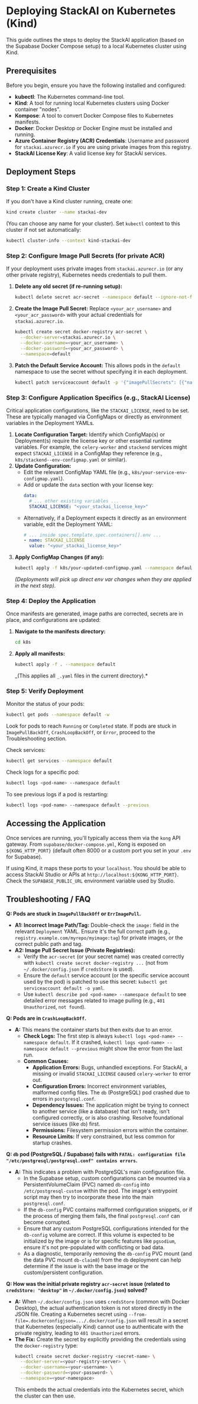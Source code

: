 # Deploying StackAI on Kubernetes (Kind)

This guide outlines the steps to deploy the StackAI application (based on the Supabase Docker Compose setup) to a local Kubernetes cluster using Kind.

## Prerequisites

Before you begin, ensure you have the following installed and configured:

- **kubectl**: The Kubernetes command-line tool.
- **Kind**: A tool for running local Kubernetes clusters using Docker container "nodes".
- **Kompose**: A tool to convert Docker Compose files to Kubernetes manifests.
- **Docker**: Docker Desktop or Docker Engine must be installed and running.
- **Azure Container Registry (ACR) Credentials**: Username and password for `stackai.azurecr.io` if you are using private images from this registry.
- **StackAI License Key**: A valid license key for StackAI services.

## Deployment Steps

### Step 1: Create a Kind Cluster

If you don't have a Kind cluster running, create one:

```bash
kind create cluster --name stackai-dev
```

(You can choose any name for your cluster). Set `kubectl` context to this cluster if not set automatically:

```bash
kubectl cluster-info --context kind-stackai-dev
```

### Step 2: Configure Image Pull Secrets (for private ACR)

If your deployment uses private images from `stackai.azurecr.io` (or any other private registry), Kubernetes needs credentials to pull them.

1.  **Delete any old secret (if re-running setup):**

    ```bash
    kubectl delete secret acr-secret --namespace default --ignore-not-found=true
    ```

2.  **Create the Image Pull Secret:**
    Replace `<your_acr_username>` and `<your_acr_password>` with your actual credentials for `stackai.azurecr.io`.

    ```bash
    kubectl create secret docker-registry acr-secret \
      --docker-server=stackai.azurecr.io \
      --docker-username=<your_acr_username> \
      --docker-password=<your_acr_password> \
      --namespace=default
    ```

3.  **Patch the Default Service Account:**
    This allows pods in the `default` namespace to use the secret without specifying it in each deployment.
    ```bash
    kubectl patch serviceaccount default -p '{"imagePullSecrets": [{"name": "acr-secret"}]}' --namespace default
    ```

### Step 3: Configure Application Specifics (e.g., StackAI License)

Critical application configurations, like the `STACKAI_LICENSE`, need to be set. These are typically managed via ConfigMaps or directly as environment variables in the Deployment YAMLs.

1.  **Locate Configuration Target:** Identify which ConfigMap(s) or Deployment(s) require the license key or other essential runtime variables. For example, the `celery-worker` and `stackend` services might expect `STACKAI_LICENSE` in a ConfigMap they reference (e.g., `k8s/stackend--env-configmap.yaml` or similar).
2.  **Update Configuration:**
    - Edit the relevant ConfigMap YAML file (e.g., `k8s/your-service-env-configmap.yaml`).
    - Add or update the `data` section with your license key:
      ```yaml
      data:
        # ... other existing variables ...
        STACKAI_LICENSE: "<your_stackai_license_key>"
      ```
    - Alternatively, if a Deployment expects it directly as an environment variable, edit the Deployment YAML:
      ```yaml
      # ... inside spec.template.spec.containers[].env ...
      - name: STACKAI_LICENSE
        value: "<your_stackai_license_key>"
      ```
3.  **Apply ConfigMap Changes (if any):**
    ```bash
    kubectl apply -f k8s/your-updated-configmap.yaml --namespace default
    ```
    _(Deployments will pick up direct env var changes when they are applied in the next step)._

### Step 4: Deploy the Application

Once manifests are generated, image paths are corrected, secrets are in place, and configurations are updated:

1.  **Navigate to the manifests directory:**
    ```bash
    cd k8s
    ```
2.  **Apply all manifests:**
    ```bash
    kubectl apply -f . --namespace default
    ```
    _(This applies all `_.yaml` files in the current directory).\*

### Step 5: Verify Deployment

Monitor the status of your pods:

```bash
kubectl get pods --namespace default -w
```

Look for pods to reach `Running` or `Completed` state. If pods are stuck in `ImagePullBackOff`, `CrashLoopBackOff`, or `Error`, proceed to the Troubleshooting section.

Check services:

```bash
kubectl get services --namespace default
```

Check logs for a specific pod:

```bash
kubectl logs <pod-name> --namespace default
```

To see previous logs if a pod is restarting:

```bash
kubectl logs <pod-name> --namespace default --previous
```

## Accessing the Application

Once services are running, you'll typically access them via the `kong` API gateway.
From `supabase/docker-compose.yml`, Kong is exposed on `${KONG_HTTP_PORT}` (default often 8000 or a custom port you set in your `.env` for Supabase).

If using Kind, it maps these ports to your `localhost`. You should be able to access StackAI Studio or APIs at `http://localhost:${KONG_HTTP_PORT}`. Check the `SUPABASE_PUBLIC_URL` environment variable used by Studio.

## Troubleshooting / FAQ

**Q: Pods are stuck in `ImagePullBackOff` or `ErrImagePull`.**

- **A1: Incorrect Image Path/Tag:** Double-check the `image:` field in the relevant `Deployment` YAML. Ensure it's the full correct path (e.g., `registry.example.com/myrepo/myimage:tag`) for private images, or the correct public path and tag.
- **A2: Image Pull Secret Issue (Private Registries):**
  - Verify the `acr-secret` (or your secret name) was created correctly with `kubectl create secret docker-registry ...` (not from `~/.docker/config.json` if `credsStore` is used).
  - Ensure the `default` service account (or the specific service account used by the pod) is patched to use this secret: `kubectl get serviceaccount default -o yaml`.
  - Use `kubectl describe pod <pod-name> --namespace default` to see detailed error messages related to image pulling (e.g., `401 Unauthorized`, `not found`).

**Q: Pods are in `CrashLoopBackOff`.**

- **A:** This means the container starts but then exits due to an error.
  - **Check Logs:** The first step is always `kubectl logs <pod-name> --namespace default`. If it crashed, `kubectl logs <pod-name> --namespace default --previous` might show the error from the last run.
  - **Common Causes:**
    - **Application Errors:** Bugs, unhandled exceptions. For StackAI, a missing or invalid `STACKAI_LICENSE` caused `celery-worker` to error out.
    - **Configuration Errors:** Incorrect environment variables, malformed config files. The `db` (PostgreSQL) pod crashed due to errors in `postgresql.conf`.
    - **Dependency Issues:** The application might be trying to connect to another service (like a database) that isn't ready, isn't configured correctly, or is also crashing. Resolve foundational service issues (like `db`) first.
    - **Permissions:** Filesystem permission errors within the container.
    - **Resource Limits:** If very constrained, but less common for startup crashes.

**Q: `db` pod (PostgreSQL / Supabase) fails with `FATAL: configuration file "/etc/postgresql/postgresql.conf" contains errors`.**

- **A:** This indicates a problem with PostgreSQL's main configuration file.
  - In the Supabase setup, custom configurations can be mounted via a PersistentVolumeClaim (PVC) named `db-config` into `/etc/postgresql-custom` within the pod. The image's entrypoint script may then try to incorporate these into the main `postgresql.conf`.
  - If the `db-config` PVC contains malformed configuration snippets, or if the process of merging them fails, the final `postgresql.conf` can become corrupted.
  - Ensure that any custom PostgreSQL configurations intended for the `db-config` volume are correct. If this volume is expected to be initialized by the image or is for specific features like `pgsodium`, ensure it's not pre-populated with conflicting or bad data.
  - As a diagnostic, temporarily removing the `db-config` PVC mount (and the data PVC mount `db-claim8`) from the `db` deployment can help determine if the issue is with the base image or the custom/persistent configuration.

**Q: How was the initial private registry `acr-secret` issue (related to `credsStore: "desktop"` in `~/.docker/config.json`) solved?**

- **A:** When `~/.docker/config.json` uses `credsStore` (common with Docker Desktop), the actual authentication token is not stored directly in the JSON file. Creating a Kubernetes secret using `--from-file=.dockerconfigjson=.../.docker/config.json` will result in a secret that Kubernetes (especially Kind) cannot use to authenticate with the private registry, leading to `401 Unauthorized` errors.
- **The Fix:** Create the secret by explicitly providing the credentials using the `docker-registry` type:
  ```bash
  kubectl create secret docker-registry <secret-name> \
    --docker-server=<your-registry-server> \
    --docker-username=<your-username> \
    --docker-password=<your-password> \
    --namespace=<your-namespace>
  ```
  This embeds the actual credentials into the Kubernetes secret, which the cluster can then use.
